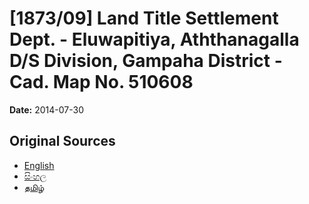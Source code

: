 # [1873/09] Land Title Settlement Dept. - Eluwapitiya, Aththanagalla D/S Division, Gampaha District - Cad. Map No. 510608

**Date:** 2014-07-30

## Original Sources

- [English](https://documents.gov.lk/view/extra-gazettes/2014/7/1873-09_E.pdf)
- [සිංහල](https://documents.gov.lk/view/extra-gazettes/2014/7/1873-09_S.pdf)
- [தமிழ்](https://documents.gov.lk/view/extra-gazettes/2014/7/1873-09_T.pdf)

